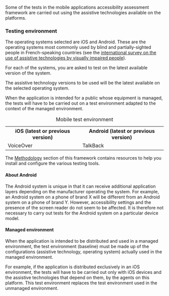 Some of the tests in the mobile applications accessibility assessment framework are carried out using the assistive technologies available on the platforms.

### Testing environment 

The operating systems selected are iOS and Android. These are the operating systems most commonly used by blind and partially-sighted people in French-speaking countries (see the [international survey on the use of assistive technologies by visually impaired people](https://access42.net/enquete-internationale-usage-technologies-assistance-deficients-visuels)).

For each of the systems, you are asked to test on the latest available version of the system. 

The assistive technology versions to be used will be the latest available on the selected operating system. 

When the application is intended for a public whose equipment is managed, the tests will have to be carried out on a test environment adapted to the context of the managed environment.

<table>
	<caption>Mobile test environment </caption>
	<tr>
		<th scope="col">iOS (latest or previous version)</th>
		<th scope="col">Android (latest or previous version)</th>
	</tr>
	<tr>
		<td>VoiceOver</td>
		<td>TalkBack</td>
	</tr>
</table>

The [Methodology](methodologie.md) section of this framework contains resources to help you install and configure the various testing tools. 

#### About Android 

The Android system is unique in that it can receive additional application layers depending on the manufacturer operating the system. For example, an Android system on a phone of brand X will be different from an Android system on a phone of brand Y. However, accessibility settings and the presence of the screen reader do not seem to be affected. It is therefore not necessary to carry out tests for the Android system on a particular device model.

#### Managed environment

When the application is intended to be distributed and used in a managed environment, the test environment (baseline) must be made up of the configurations (assistive technology, operating system) actually used in the managed environment.

For example, if the application is distributed exclusively in an iOS environment, the tests will have to be carried out only with iOS devices and the assistive technologies that depend on them, by the agents on this platform. This test environment replaces the test environment used in the unmanaged environment.